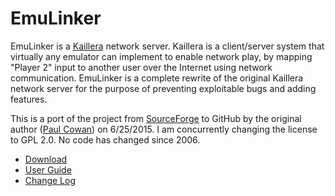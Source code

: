 # EmuLinker

EmuLinker is a [Kaillera](http://www.kaillera.com/) network server. Kaillera is a client/server system that virtually any emulator can implement to enable network play, by mapping "Player 2" input to another user over the Internet using network communication.  EmuLinker is a complete rewrite of the original Kaillera network server for the purpose of preventing exploitable bugs and adding features.

This is a port of the project from [SourceForge](https://sourceforge.net/projects/emulinker) to GitHub by the original author ([Paul Cowan](https://github.com/monospacesoftware)) on 6/25/2015.  I am concurrently changing the license to GPL 2.0.  No code has changed since 2006.

+ [Download](emulinker/package/archive/emulinker-kaillera-server-1.0.2.zip) 
+ [User Guide](emulinker/package/emulinker/doc/quickstart.txt)
+ [Change Log](emulinker/package/emulinker/README.txt)
